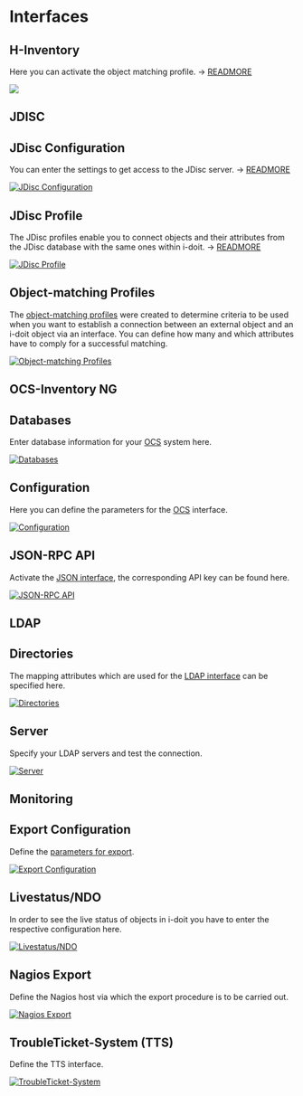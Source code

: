 # Interfaces

H-Inventory
-----------

Here you can activate the object matching profile. → [READMORE](../../consolidate-data/h-inventory.md)

[![](../../assets/images/en/system-administration/administration/interfaces/1-if.png)](../../assets/images/en/system-administration/administration/interfaces/1-if.png)

JDISC
-----

JDisc Configuration
-------------------

You can enter the settings to get access to the JDisc server. → [READMORE](../../consolidate-data/jdisc-discovery.md)

[![JDisc Configuration](../../assets/images/en/system-administration/administration/interfaces/2-if.png)](../../assets/images/en/system-administration/administration/interfaces/2-if.png)

JDisc Profile
-------------

The JDisc profiles enable you to connect objects and their attributes from the JDisc database with the same ones within i-doit. → [READMORE](../../consolidate-data/jdisc-discovery.md)

[![JDisc Profile](../../assets/images/en/system-administration/administration/interfaces/3-if.png)](../../assets/images/en/system-administration/administration/interfaces/3-if.png)

Object-matching Profiles
------------------------

The [object-matching profiles](../../consolidate-data/object-identification-during-imports.md) were created to determine criteria to be used when you want to establish a connection between an external object and an i-doit object via an interface. You can define how many and which attributes have to comply for a successful matching.

[![Object-matching Profiles](../../assets/images/en/system-administration/administration/interfaces/4-if.png)](../../assets/images/en/system-administration/administration/interfaces/4-if.png)

OCS-Inventory NG
----------------

Databases
---------

Enter database information for your [OCS](../../i-doit-pro-add-ons/ocs-inventory-ng.md) system here.

[![Databases](../../assets/images/en/system-administration/administration/interfaces/5-if.png)](../../assets/images/en/system-administration/administration/interfaces/5-if.png)

Configuration
-------------

Here you can define the parameters for the [OCS](../../i-doit-pro-add-ons/ocs-inventory-ng.md) interface.

[![Configuration](../../assets/images/en/system-administration/administration/interfaces/6-if.png)](../../assets/images/en/system-administration/administration/interfaces/6-if.png)

JSON-RPC API
------------

Activate the [JSON interface](#), the corresponding API key can be found here.

[![JSON-RPC API](../../assets/images/en/system-administration/administration/interfaces/7-if.png)](../../assets/images/en/system-administration/administration/interfaces/7-if.png)

LDAP
----

Directories
-----------

The mapping attributes which are used for the [LDAP interface](../../automation-and-integration/ldap-active-directory-ad/index.md) can be specified here.

[![Directories](../../assets/images/en/system-administration/administration/interfaces/8-if.png)](../../assets/images/en/system-administration/administration/interfaces/8-if.png)

Server
------

Specify your LDAP servers and test the connection.

[![Server](../../assets/images/en/system-administration/administration/interfaces/9-if.png)](../../assets/images/en/system-administration/administration/interfaces/9-if.png)

Monitoring
----------

Export Configuration
--------------------

Define the [parameters for export](../../automation-and-integration/network-monitoring/nagios.md).

[![Export Configuration](../../assets/images/en/system-administration/administration/interfaces/10-if.png)](../../assets/images/en/system-administration/administration/interfaces/10-if.png)

Livestatus/NDO
--------------

In order to see the live status of objects in i-doit you have to enter the respective configuration here.

[![Livestatus/NDO](../../assets/images/en/system-administration/administration/interfaces/11-if.png)](../../assets/images/en/system-administration/administration/interfaces/11-if.png)

Nagios Export
-------------

Define the Nagios host via which the export procedure is to be carried out.

[![Nagios Export](../../assets/images/en/system-administration/administration/interfaces/12-if.png)](../../assets/images/en/system-administration/administration/interfaces/12-if.png)

TroubleTicket-System (TTS)
--------------------------

Define the TTS interface.

[![TroubleTicket-System](../../assets/images/en/system-administration/administration/interfaces/13-if.png)](../../assets/images/en/system-administration/administration/interfaces/13-if.png)